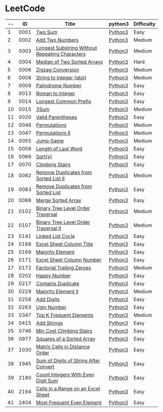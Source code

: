 LeetCode
========

|-- | ID | Title | python3                                   | Difficulty |
| -- |-- | ----- | ------------------------------------------- | ---------- | 
|  1| 0001 | [Two Sum](https://leetcode.com/problems/two-sum/) | [Python3](./LeetCode/0001-Two-Sum/0001.py) | Easy | 
|  2| 0002 | [Add Two Numbers](https://leetcode.com/problems/add-two-numbers/) | [Python3](./LeetCode/0002-Add-Two-Numbers/0002.py) | Medium | 
|  3| 0003 | [Longest Substring Without Repeating Characters](https://leetcode.com/problems/longest-substring-without-repeating-characters/) | [Python3](./LeetCode/0003-Longest-Substring-Without-Repeating-Characters/0003.py) | Medium | 
|  4| 0004 | [Median of Two Sorted Arrays](https://leetcode.com/problems/median-of-two-sorted-arrays/) | [Python3](./LeetCode/0004-Median-of-Two-Sorted-Arrays/0004.py) | Hard | 
|  5| 0006 | [Zigzag Conversion](https://leetcode.com/problems/zigzag-conversion/) | [Python3](./LeetCode/0006-Zigzag-Conversion/0006.py) | Medium | 
|  6| 0008 | [String to Integer (atoi)](https://leetcode.com/problems/string-to-integer-atoi/) | [Python3](./LeetCode/0008-String-to-Integer-(atoi)/0008.py) | Medium | 
|  7| 0009 | [Palindrome Number](https://leetcode.com/problems/palindrome-number/) | [Python3](./LeetCode/0009-Palindrome-Number/0009.py) | Easy | 
|  8| 0013 | [Roman to Integer](https://leetcode.com/problems/roman-to-integer/) | [Python3](./LeetCode/0013-Roman-to-Integer/0013.py) | Easy | 
|  9| 0014 | [Longest Common Prefix](https://leetcode.com/problems/longest-common-prefix/) | [Python3](./LeetCode/0014-Longest-Common-Prefix/0014.py) | Easy | 
|  10| 0015 | [3Sum](https://leetcode.com/problems/3sum/) | [Python3](./LeetCode/0015-3Sum/0015.py) | Medium | 
|  11| 0020 | [Valid Parentheses](https://leetcode.com/problems/valid-parentheses/) | [Python3](./LeetCode/0020-Valid-Parentheses/0020.py) | Easy | 
|  12| 0046 | [Permutations](https://leetcode.com/problems/permutations/) | [Python3](./LeetCode/0046-Permutations/0046.py) | Medium | 
|  13| 0047 | [Permutations II](https://leetcode.com/problems/permutations-ii/) | [Python3](./LeetCode/0047-Permutations-II/0047.py) | Medium | 
|  14| 0055 | [Jump Game](https://leetcode.com/problems/jump-game/) | [Python3](./LeetCode/0055-Jump-Game/0055.py) | Medium | 
|  15| 0058 | [Length of Last Word](https://leetcode.com/problems/length-of-last-word/) | [Python3](./LeetCode/0058-Length-of-Last-Word/0058.py) | Easy | 
|  16| 0069 | [Sqrt(x)](https://leetcode.com/problems/sqrtx/) | [Python3](./LeetCode/0069-Sqrt(x)/0069.py) | Easy | 
|  17| 0070 | [Climbing Stairs](https://leetcode.com/problems/climbing-stairs/) | [Python3](./LeetCode/0070-Climbing-Stairs/0070.py) | Easy | 
|  18| 0082 | [Remove Duplicates from Sorted List II](https://leetcode.com/problems/remove-duplicates-from-sorted-list-ii/) | [Python3](./LeetCode/0082-Remove-Duplicates-from-Sorted-List-II/0082.py) | Medium | 
|  19| 0083 | [Remove Duplicates from Sorted List](https://leetcode.com/problems/remove-duplicates-from-sorted-list/) | [Python3](./LeetCode/0083-Remove-Duplicates-from-Sorted-List/0083.py) | Easy | 
|  20| 0088 | [Merge Sorted Array](https://leetcode.com/problems/merge-sorted-array/) | [Python3](./LeetCode/0088-Merge-Sorted-Array/0088.py) | Easy | 
|  21| 0102 | [Binary Tree Level Order Traversal](https://leetcode.com/problems/binary-tree-level-order-traversal/) | [Python3](./LeetCode/0102-Binary-Tree-Level-Order-Traversal/0102.py) | Medium | 
|  22| 0107 | [Binary Tree Level Order Traversal II](https://leetcode.com/problems/binary-tree-level-order-traversal-ii/) | [Python3](./LeetCode/0107-Binary-Tree-Level-Order-Traversal-II/0107.py) | Medium | 
|  23| 0141 | [Linked List Cycle](https://leetcode.com/problems/linked-list-cycle/) | [Python3](./LeetCode/0141-Linked-List-Cycle/0141.py) | Easy | 
|  24| 0168 | [Excel Sheet Column Title](https://leetcode.com/problems/excel-sheet-column-title/) | [Python3](./LeetCode/0168-Excel-Sheet-Column-Title/0168.py) | Easy | 
|  25| 0169 | [Majority Element](https://leetcode.com/problems/majority-element/) | [Python3](./LeetCode/0169-Majority-Element/0169.py) | Easy | 
|  26| 0171 | [Excel Sheet Column Number](https://leetcode.com/problems/excel-sheet-column-number/) | [Python3](./LeetCode/0171-Excel-Sheet-Column-Number/0171.py) | Easy | 
|  27| 0172 | [Factorial Trailing Zeroes](https://leetcode.com/problems/factorial-trailing-zeroes/) | [Python3](./LeetCode/0172-Factorial-Trailing-Zeroes/0172.py) | Medium | 
|  28| 0202 | [Happy Number](https://leetcode.com/problems/happy-number/) | [Python3](./LeetCode/0202-Happy-Number/0202.py) | Easy | 
|  29| 0217 | [Contains Duplicate](https://leetcode.com/problems/contains-duplicate/) | [Python3](./LeetCode/0217-Contains-Duplicate/0217.py) | Easy | 
|  30| 0229 | [Majority Element II](https://leetcode.com/problems/majority-element-ii/) | [Python3](./LeetCode/0229-Majority-Element-II/0229.py) | Medium | 
|  31| 0258 | [Add Digits](https://leetcode.com/problems/add-digits/) | [Python3](./LeetCode/0258-Add-Digits/0258.py) | Easy | 
|  32| 0263 | [Ugly Number](https://leetcode.com/problems/ugly-number/) | [Python3](./LeetCode/0263-Ugly-Number/0263.py) | Easy | 
|  33| 0347 | [Top K Frequent Elements](https://leetcode.com/problems/top-k-frequent-elements/) | [Python3](./LeetCode/0347-Top-K-Frequent-Elements/0347.py) | Medium | 
|  34| 0415 | [Add Strings](https://leetcode.com/problems/add-strings/) | [Python3](./LeetCode/0415-Add-Strings/0415.py) | Easy | 
|  35| 0746 | [Min Cost Climbing Stairs](https://leetcode.com/problems/min-cost-climbing-stairs/) | [Python3](./LeetCode/0746-Min-Cost-Climbing-Stairs/0746.py) | Easy | 
|  36| 0977 | [Squares of a Sorted Array](https://leetcode.com/problems/squares-of-a-sorted-array/) | [Python3](./LeetCode/0977-Squares-of-a-Sorted-Array/0977.py) | Easy | 
|  37| 1030 | [Matrix Cells in Distance Order](https://leetcode.com/problems/matrix-cells-in-distance-order/) | [Python3](./LeetCode/1030-Matrix-Cells-in-Distance-Order/1030.py) | Easy | 
|  38| 1945 | [Sum of Digits of String After Convert](https://leetcode.com/problems/sum-of-digits-of-string-after-convert/) | [Python3](./LeetCode/1945-Sum-of-Digits-of-String-After-Convert/1945.py) | Easy | 
|  39| 2180 | [Count Integers With Even Digit Sum](https://leetcode.com/problems/count-integers-with-even-digit-sum/) | [Python3](./LeetCode/2180-Count-Integers-With-Even-Digit-Sum/2180.py) | Easy | 
|  40| 2194 | [Cells in a Range on an Excel Sheet](https://leetcode.com/problems/cells-in-a-range-on-an-excel-sheet/) | [Python3](./LeetCode/2194-Cells-in-a-Range-on-an-Excel-Sheet/2194.py) | Easy | 
|  41| 2404 | [Most Frequent Even Element](https://leetcode.com/problems/most-frequent-even-element/) | [Python3](./LeetCode/2404-Most-Frequent-Even-Element/2404.py) | Easy | 